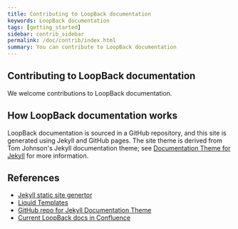 ```yaml
---
title: Contributing to LoopBack documentation
keywords: LoopBack documentation
tags: [getting_started]
sidebar: contrib_sidebar
permalink: /doc/contrib/index.html
summary: You can contribute to LoopBack documentation
---
```


## Contributing to LoopBack documentation

We welcome contributions to LoopBack documentation.

## How LoopBack documentation works

LoopBack documentation is sourced in a GitHub repository, and this site is
generated using Jekyll and GitHub pages.  The site theme is derived from
Tom Johnson's Jekyll documentation theme; see [Documentation Theme for Jekyll](http://idratherbewriting.com/documentation-theme-jekyll/) for more information.

## References

- [Jekyll static site genertor](https://jekyllrb.com/)
- [Liquid Templates](https://shopify.github.io/liquid/)
- [GitHub repo for Jekyll Documentation Theme](https://github.com/tomjohnson1492/documentation-theme-jekyll)
- [Current LoopBack docs in Confluence](http://docs.strongloop.com)
